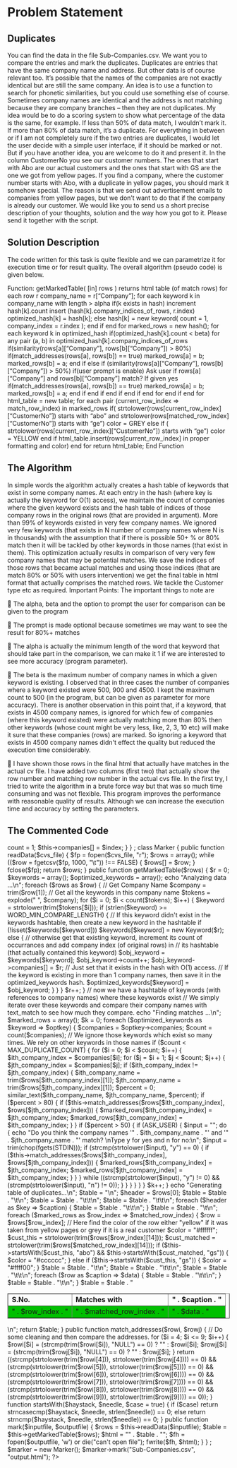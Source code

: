 # Problem Statement

## Duplicates

You can find the data in the file Sub-Companies.csv.
We want you to compare the entries and mark the duplicates. Duplicates are
entries that have the same company name and address. But other data is of
course relevant too.
It’s possible that the names of the companies are not exactly identical but are
still the same company. An idea is to use a function to search for phonetic
similarities, but you could use something else of course. Sometimes company
names are identical and the address is not matching because they are company
branches – then they are not duplicates.
My idea would be to do a scoring system to show what percentage of the data is
the same, for example. If less than 50% of data match, I wouldn’t mark it. If more
than 80% of data match, it’s a duplicate. For everything in between or if I am not
completely sure if the two entries are duplicates, I would let the user decide with
a simple user interface, if it should be marked or not. But if you have another
idea, you are welcome to do it and present it.
In the column CustomerNo you see our customer numbers. The ones that start
with Abo are our actual customers and the ones that start with GS are the one we
got from yellow pages. If you find a company, where the customer number starts
with Abo, with a duplicate in yellow pages, you should mark it somehow special.
The reason is that we send out advertisement emails to companies from yellow
pages, but we don’t want to do that if the company is already our customer.
We would like you to send us a short precise description of your thoughts,
solution and the way how you got to it. Please send it together with the script.

## Solution Description

The code written for this task is quite flexible and we can parametrize it for
execution time or for result quality. The overall algorithm (pseudo code) is given
below.

Function: getMarkedTable( [in] rows ) returns html table (of match rows)
  for each row r
    company_name = r[“Company”];
    for each keyword k in company_name with length > alpha
      if(k exists in hash)
        increment hash[k].count
        insert (hash[k].company_indices_of_rows, r.index)
        optimized_hash[k] = hash[k];
      else
        hash[k] = new keyword( count = 1, company_index = r.index );
      end if
  end for
  marked_rows = new hash();
  for each keyword k in optimized_hash
    if(optimized_hash[k].count < beta)
      for any pair (a, b) in optimized_hash[k].company_indices_of_rows
        if(similarity(rows[a][“Company”], rows[b][“Company”]) > 80%)
          if(match_addresses(rows[a], rows[b]) == true)
            marked_rows[a] = b;
            marked_rows[b] = a;
          end if
        else if (similarity(rows[a][“Company”], rows[b][“Company”]) > 50%)
          if(user prompt is enable)
             Ask user if rows[a][“Company”] and rows[b][“Company”] match?
             If given yes
               if(match_addresses(rows[a], rows[b]) == true)
                  marked_rows[a] = b;
                  marked_rows[b] = a;
               end if
            end if
          end if
        end if
      end for
    end if
  end for
  html_table = new table;
  for each pair (current_row_index => match_row_index) in marked_rows
    if( strtolower(rows[current_row_index][“CustomerNo”]) starts with “abo” and strtolower(rows[matched_row_index][“CustomerNo”]) starts with “ge”)
      color = GREY
    else if ( strtolower(rows[current_row_index][“CustomerNo”]) starts with “ge”)
      color = YELLOW
    end if
    html_table.insert(rows[current_row_index] in proper formatting and color)
  end for
  return html_table;
End Function

## The Algorithm

In simple words the algorithm actually creates a hash table of keywords
that exist in some company names. At each entry in the hash (where key is
actually the keyword for O(1) access), we maintain the count of companies
where the given keyword exists and the hash table of indices of those
company rows in the original rows (that are provided in argument). More
than 99% of keywords existed in very few company names. We ignored
very few keywords (that exists in N number of company names where N is
in thousands) with the assumption that if there is possible 50+ % or 80%
match then it will be tackled by other keywords in those names (that exist
in them). This optimization actually results in comparison of very very few
company names that may be potential matches. We save the indices of
those rows that became actual matches and using those indices (that are
match 80% or 50% with users intervention) we get the final table in html
format that actually comprises the matched rows. We tackle the Customer
type etc as required.
Important Points:
The important things to note are

   The alpha, beta and the option to prompt the user for comparison can be
    given to the program
  
   The prompt is made optional because sometimes we may want to see the
    result for 80%+ matches

   The alpha is actually the minimum length of the word that keyword that
    should take part in the comparison, we can make it 1 if we are interested
    to see more accuracy (program parameter).

   The beta is the maximum number of company names in which a given
    keyword is existing. I observed that in three cases the number of
    companies where a keyword existed were 500, 900 and 4500. I kept the
    maximum count to 500 (in the program, but can be given as parameter for
    more accuracy). There is another observation in this point that, if a
    keyword, that exists in 4500 company names, is ignored for which few of
    companies (where this keyword existed) were actually matching more than
    80% then other keywords (whose count might be very less, like, 2, 3, 10
    etc) will make it sure that these companies (rows) are marked. So ignoring
    a keyword that exists in 4500 company names didn't effect the quality but
    reduced the execution time considerably.

   I have shown those rows in the final html that actually have matches in the
    actual cv file. I have added two columns (first two) that actually show the
    row number and matching row number in the actual cvs file.
    In the first try, I tried to write the algorithm in a brute force way but that
    was so much time consuming and was not flexible. This program improves the
    performance with reasonable quality of results. Although we can increase the
    execution time and accuracy by setting the parameters.

## The Commented Code

<?php

define("WORD_MIN_COMPARE_LENGTH", 3);
define("MAX_DUPLICATE_COUNT", 500);
define("ASK_USER", false);

class Keyword
{
    public $count;
    public $companies = array();

    function __construct($index)
    {
        $this->count       = 1;
        $this->companies[] = $index;
    }
}
;

class Marker
{
    public function readData($cvs_file)
    {
        $fp   = fopen($cvs_file, "r");
        $rows = array();

        while (($row = fgetcsv($fp, 1000, "\t")) !== FALSE) {
            $rows[] = $row;
        }
        fclose($fp);

        return $rows;
    }

    public function getMarkedTable($rows)
    {
        $r                  = 0;
        $keywords           = array();
        $optimized_keywords = array();

        echo "Analyzing data ...\n";

        foreach ($rows as $row) {
            // Get Company Name
            $company = trim($row[1]);

            // Get all the keywords in this company name
            $tokens = explode(" ", $company);

            for ($i = 0; $i < count($tokens); $i++) {
                $keyword = strtolower(trim($tokens[$i]));

                if (strlen($keyword) >= WORD_MIN_COMPARE_LENGTH) {
                    // If this keyword didn't exist in the keywords hashtable, then create a new keyword in the hashtable
                    if (!isset($keywords[$keyword]))
                        $keywords[$keyword] = new Keyword($r);
                    else {
                        // otherwise get that existing keyword, increment its count of occurrances and add company index (of original rows) in
                        // its hashtable (that actually contained this keyword)

                        $obj_keyword = $keywords[$keyword];
                        $obj_keyword->count++;
                        $obj_keyword->companies[] = $r; // Just set that it exists in the hash with O(1) access.

                        // If the keyword is existing in more than 1 company names, then save it in the optimized_keywords hash.
                        $optimized_keywords[$keyword] = $obj_keyword;
                    }
                }
            }
            $r++;
        }

        // now we have a hashtable of keywords (with references to company names) where these keywords exist
        // We simply iterate over these keywords and compare their company names with text_match to see how much they compare.

        echo "Finding matches ...\n";

        $marked_rows = array();

        $k = 0;
        foreach ($optimized_keywords as $keyword => $optkey) {
            $companies = $optkey->companies;

            $count = count($companies);

            // We ignore those keywords which exist so many times. We rely on other keywords in those names
            if ($count < MAX_DUPLICATE_COUNT) {
                for ($i = 0; $i < $count; $i++) {
                    $ith_company_index = $companies[$i];
                    for ($j = $i + 1; $j < $count; $j++) {
                        $jth_company_index = $companies[$j];

                        if ($ith_company_index != $jth_company_index) {
                            $ith_company_name = trim($rows[$ith_company_index][1]);
                            $jth_company_name = trim($rows[$jth_company_index][1]);

                            $percent = 0;
                            similar_text($ith_company_name, $jth_company_name, $percent);

                            if ($percent > 80) {
                                if ($this->match_addresses($rows[$ith_company_index], $rows[$jth_company_index])) {
                                    $marked_rows[$ith_company_index] = $jth_company_index;
                                    $marked_rows[$jth_company_index] = $ith_company_index;
                                }
                            }
                            if ($percent > 50) {
                                if (ASK_USER) {
                                    $input = "";

                                    do {
                                        echo "Do you think the company names '" . $ith_company_name . "' and '" . $jth_company_name . "' match? \nType y for yes and n for no:\n";
                                        $input = trim(chop(fgets(STDIN)));

                                        if (strcmp(strtolower($input), "y") == 0) {
                                            if ($this->match_addresses($rows[$ith_company_index], $rows[$jth_company_index])) {
                                                $marked_rows[$ith_company_index] = $jth_company_index;
                                                $marked_rows[$jth_company_index] = $ith_company_index;
                                            }
                                        }
                                    } while ((strcmp(strtolower($input), "y") != 0) && (strcmp(strtolower($input), "n") != 0));
                                }
                            }
                        }
                    }
                }
            }
            $k++;
        }

        echo "Generating table of duplicates...\n";

        $table  = "<table border=1>\n";
        $header = $rows[0];
        $table  = $table . "\t<tr>\n";
        $table  = $table . "\t\t<td><span style='font-weight:bold'>S.No.</span></td>\n";
        $table  = $table . "\t\t<td><span style='font-weight:bold'>Matches with</span></td>\n";
        foreach ($header as $key => $caption) {
            $table = $table . "\t\t<td><span style='font-weight:bold'>" . $caption . "</span></td>\n";
        }
        $table = $table . "\t</tr>\n";

        foreach ($marked_rows as $row_index => $matched_row_index) {
            $row = $rows[$row_index];

            // Here find the color of the row either "yellow" if it was taken from yellow pages or grey if it is a real customer

            $color        = "#ffffff";
            $cust_this    = strtolower(trim($rows[$row_index][14]));
            $cust_matched = strtolower(trim($rows[$matched_row_index][14]));

            if ($this->startsWith($cust_this, "abo") && $this->startsWith($cust_matched, "gs")) {
                $color = "#cccccc";
            } else if ($this->startsWith($cust_this, "gs")) {
                $color = "#ffff00";
            }


            $table = $table . "\t<tr bgColor='" . $color . "'>\n";
            $table = $table . "\t\t<td><span>" . $row_index . "</span></td>\n";
            $table = $table . "\t\t<td><span>" . $matched_row_index . "</span></td>\n";
            foreach ($row as $caption => $data) {
                $table = $table . "\t\t<td><span>" . $data . "</span></td>\n";
            }
            $table = $table . "\t</tr>\n";
        }
        $table = $table . "</table>\n";

        return $table;
    }

    public function match_addresses($rowi, $rowj)
    {
        // Do some cleaning and then compare the addresses.
        for ($i = 4; $i <= 9; $i++) {
            $rowi[$i] = (strcmp(trim($rowi[$i]), "NULL") == 0) ? "" : $rowi[$i];
            $rowj[$i] = (strcmp(trim($rowj[$i]), "NULL") == 0) ? "" : $rowj[$i];
        }
        return ((strcmp(strtolower(trim($rowi[4])), strtolower(trim($rowj[4]))) == 0) && (strcmp(strtolower(trim($rowi[5])), strtolower(trim($rowj[5]))) == 0) && (strcmp(strtolower(trim($rowi[6])), strtolower(trim($rowj[6]))) == 0) && (strcmp(strtolower(trim($rowi[7])), strtolower(trim($rowj[7]))) == 0) && (strcmp(strtolower(trim($rowi[8])), strtolower(trim($rowj[8]))) == 0) && (strcmp(strtolower(trim($rowi[9])), strtolower(trim($rowj[9]))) == 0));
    }
    function startsWith($haystack, $needle, $case = true)
    {
        if ($case)
            return strncasecmp($haystack, $needle, strlen($needle)) == 0;
        else
            return strncmp($haystack, $needle, strlen($needle)) == 0;
    }
    public function mark($inputfile, $outputfile)
    {
        $rows = $this->readData($inputfile);

        $table = $this->getMarkedTable($rows);

        $html = "<html><body>" . $table . "</body></html>";

        $fh = fopen($outputfile, 'w') or die("can't open file");

        fwrite($fh, $html);
    }
}
;

$marker = new Marker();
$marker->mark("Sub-Companies.csv", "output.html");

?>
